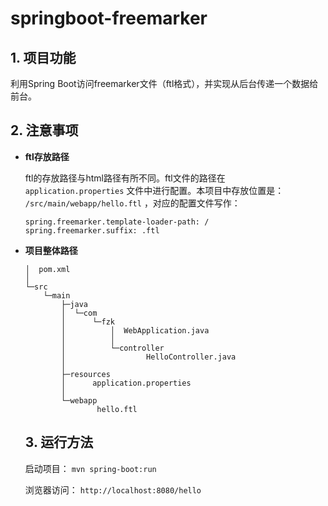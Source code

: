 # springboot-freemarker

## 1. 项目功能

利用Spring Boot访问freemarker文件（ftl格式），并实现从后台传递一个数据给前台。

## 2. 注意事项

- **ftl存放路径**

  ftl的存放路径与html路径有所不同。ftl文件的路径在 `application.properties` 文件中进行配置。本项目中存放位置是： `/src/main/webapp/hello.ftl` ，对应的配置文件写作：

  ```properties
  spring.freemarker.template-loader-path: /
  spring.freemarker.suffix: .ftl
  ```

- **项目整体路径**

  ```
  │  pom.xml
  │
  └─src
      └─main
          ├─java
          │  └─com
          │      └─fzk
          │          │  WebApplication.java
          │          │
          │          └─controller
          │                  HelloController.java
          │
          ├─resources
          │      application.properties
          │
          └─webapp
                  hello.ftl
  ```

  ## 3. 运行方法

  启动项目： `mvn spring-boot:run` 

  浏览器访问： `http://localhost:8080/hello` 